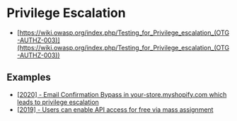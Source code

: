 # Privilege Escalation
* [https://wiki.owasp.org/index.php/Testing_for_Privilege_escalation_(OTG-AUTHZ-003)](https://wiki.owasp.org/index.php/Testing_for_Privilege_escalation_(OTG-AUTHZ-003))

## Examples
* [[2020] - Email Confirmation Bypass in your-store.myshopify.com which leads to privilege escalation](https://hackerone.com/reports/910300)
* [[2019] - Users can enable API access for free via mass assignment](https://hackerone.com/reports/267781)